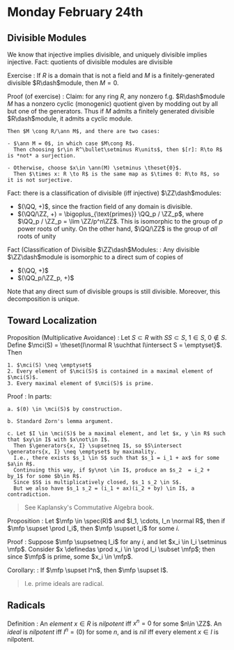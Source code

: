 # Monday February 24th

## Divisible Modules

We know that injective implies divisible, and uniquely divisible implies injective.
Fact: quotients of divisible modules are divisible

Exercise
:   If $R$ is a domain that is not a field and $M$ is a finitely-generated divisible $R\dash$module, then $M = 0$.

Proof (of exercise)
:   Claim: for any ring $R$, any nonzero f.g. $R\dash$module $M$ has a nonzero cyclic (monogenic) quotient given by modding out by all but one of the generators.
    Thus if $M$ admits a finitely generated divisible $R\dash$module, it admits a cyclic module.

    Then $M \cong R/\ann M$, and there are two cases:

    - $\ann M = 0$, in which case $M\cong R$.
      Then choosing $r\in R^\bullet\setminus R\units$, then $[r]: R\to R$ is *not* a surjection.

    - Otherwise, choose $x\in \ann(M) \setminus \theset{0}$.
      Then $\times x: R \to R$ is the same map as $\times 0: R\to R$, so it is not surjective.

Fact: there is a classification of divisible (iff injective) $\ZZ\dash$modules:

- $(\QQ, +)$, since the fraction field of any domain is divisible.
- $(\QQ/\ZZ, +) = \bigoplus_{\text{primes}} \QQ_p / \ZZ_p$, where $\QQ_p / \ZZ_p = \lim \ZZ/p^n\ZZ$.
    This is isomorphic to the group of $p$ power roots of unity.
    On the other hand, $\QQ/\ZZ$ is the group of *all* roots of unity

Fact (Classification of Divisible $\ZZ\dash$Modules: 
:   Any divisible $\ZZ\dash$module is isomorphic to a direct sum of copies of

  - $(\QQ, +)$
  - $(\QQ_p/\ZZ_p, +)$

  Note that any direct sum of divisible groups is still divisible.
  Moreover, this decomposition is unique.

## Toward Localization

Proposition (Multiplicative Avoidance)
:   Let $S\subset R$ with $SS \subset S$, $1\in S$, $0\not\in S$.
    Define $\mci(S)  = \theset{I\normal R \suchthat I\intersect S = \emptyset}$.
    Then

    1. $\mci(S) \neq \emptyset$
    2. Every element of $\mci(S)$ is contained in a maximal element of $\mci(S)$.
    3. Every maximal element of $\mci(S)$ is prime. 

Proof
:   In parts:

    a. $(0) \in \mci(S)$ by construction.

    b. Standard Zorn's lemma argument. 

    c. Let $I \in \mci(S)$ be a maximal element, and let $x, y \in R$ such that $xy\in I$ with $x\not\in I$.
      Then $\generators{x, I} \supsetneq I$, so $S\intersect \generators{x, I} \neq \emptyset$ by maximality.
      I.e., there exists $s_1 \in S$ such that $s_1 = i_1 + ax$ for some $a\in R$.
      Continuing this way, if $y\not \in I$, produce an $s_2  = i_2 + by_1$ for some $b\in R$.
      Since $S$ is multiplicatively closed, $s_1 s_2 \in S$.
      But we also have $s_1 s_2 = (i_1 + ax)(i_2 + by) \in I$, a contradiction.

> See Kaplansky's Commutative Algebra book.

Proposition
:   Let $\mfp \in \spec(R)$ and $I_1, \cdots, I_n \normal R$, then if $\mfp \supset \prod I_i$, then $\mfp \supset I_i$ for some $i$.

Proof
:   Suppose $\mfp \supsetneq I_i$ for any $i$, and let $x_i \in I_i \setminus \mfp$.
    Consider $x \definedas \prod x_i \in \prod I_i \subset \mfp$; then since $\mfp$ is prime, some $x_i \in \mfp$.
    
Corollary:
:   If $\mfp \supset I^n$, then $\mfp \supset I$.

> I.e. prime ideals are radical.

## Radicals

Definition
:   An *element* $x\in R$ is *nilpotent* iff $x^n = 0$ for some $n\in \ZZ$.
    An *ideal* is *nilpotent* iff $I^n = (0)$ for some $n$, and is *nil* iff every element $x\in I$ is nilpotent.
